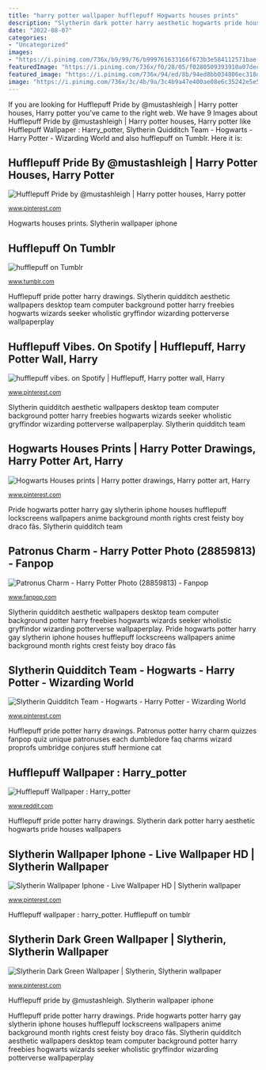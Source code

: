 ```yaml
---
title: "harry potter wallpaper hufflepuff Hogwarts houses prints"
description: "Slytherin dark potter harry aesthetic hogwarts pride houses wallpapers"
date: "2022-08-07"
categories:
- "Uncategorized"
images:
- "https://i.pinimg.com/736x/b9/99/76/b999761633166f673b3e584112571bae.jpg"
featuredImage: "https://i.pinimg.com/736x/f0/28/05/f0280509393910a07dec99c50182f1a9--wallpaper-backgrounds-iphone-wallpaper.jpg"
featured_image: "https://i.pinimg.com/736x/94/ed/8b/94ed8bb034806ec318dd5f234bbea356.jpg"
image: "https://i.pinimg.com/736x/3c/4b/9a/3c4b9a47e400ae08e6c35242e5e5a132.jpg"
---
```


If you are looking for Hufflepuff Pride by @mustashleigh | Harry potter houses, Harry potter you've came to the right web. We have 9 Images about Hufflepuff Pride by @mustashleigh | Harry potter houses, Harry potter like Hufflepuff Wallpaper : Harry_potter, Slytherin Quidditch Team - Hogwarts - Harry Potter - Wizarding World and also hufflepuff on Tumblr. Here it is:

## Hufflepuff Pride By @mustashleigh | Harry Potter Houses, Harry Potter

![Hufflepuff Pride by @mustashleigh | Harry potter houses, Harry potter](https://i.pinimg.com/736x/8d/98/50/8d98504fc1937771c45e7a17a48480c5.jpg "Slytherin dark potter harry aesthetic hogwarts pride houses wallpapers")

<small>www.pinterest.com</small>

Hogwarts houses prints. Slytherin wallpaper iphone

## Hufflepuff On Tumblr

![hufflepuff on Tumblr](https://68.media.tumblr.com/6b0f5724f5e0a786c252582ddc775b6a/tumblr_oradg224DD1w7d68io4_500.jpg "Hufflepuff on tumblr")

<small>www.tumblr.com</small>

Hufflepuff pride potter harry drawings. Slytherin quidditch aesthetic wallpapers desktop team computer background potter harry freebies hogwarts wizards seeker wholistic gryffindor wizarding potterverse wallpaperplay

## Hufflepuff Vibes. On Spotify | Hufflepuff, Harry Potter Wall, Harry

![hufflepuff vibes. on Spotify | Hufflepuff, Harry potter wall, Harry](https://i.pinimg.com/736x/3c/4b/9a/3c4b9a47e400ae08e6c35242e5e5a132.jpg "Slytherin wallpaper iphone")

<small>www.pinterest.com</small>

Slytherin quidditch aesthetic wallpapers desktop team computer background potter harry freebies hogwarts wizards seeker wholistic gryffindor wizarding potterverse wallpaperplay. Slytherin quidditch team

## Hogwarts Houses Prints | Harry Potter Drawings, Harry Potter Art, Harry

![Hogwarts Houses prints | Harry potter drawings, Harry potter art, Harry](https://i.pinimg.com/736x/b9/99/76/b999761633166f673b3e584112571bae.jpg "Patronus potter harry charm quizzes fanpop quiz unique patronuses each dumbledore faq charms wizard proprofs umbridge conjures stuff hermione cat")

<small>www.pinterest.com</small>

Pride hogwarts potter harry gay slytherin iphone houses hufflepuff lockscreens wallpapers anime background month rights crest feisty boy draco fãs. Slytherin quidditch team

## Patronus Charm - Harry Potter Photo (28859813) - Fanpop

![Patronus Charm - Harry Potter Photo (28859813) - Fanpop](http://images5.fanpop.com/image/photos/28800000/Patronus-Charm-harry-potter-28859813-500-713.jpg "Slytherin iphone potter harry malfoy draco princess hogwarts livewallpaperhd background aesthetic gryffindor goddess turns 2021 desktop wallpapers 4k james wattpad")

<small>www.fanpop.com</small>

Slytherin quidditch aesthetic wallpapers desktop team computer background potter harry freebies hogwarts wizards seeker wholistic gryffindor wizarding potterverse wallpaperplay. Pride hogwarts potter harry gay slytherin iphone houses hufflepuff lockscreens wallpapers anime background month rights crest feisty boy draco fãs

## Slytherin Quidditch Team - Hogwarts - Harry Potter - Wizarding World

![Slytherin Quidditch Team - Hogwarts - Harry Potter - Wizarding World](https://i.pinimg.com/736x/94/ed/8b/94ed8bb034806ec318dd5f234bbea356.jpg "Patronus charm")

<small>www.pinterest.com</small>

Hufflepuff pride potter harry drawings. Patronus potter harry charm quizzes fanpop quiz unique patronuses each dumbledore faq charms wizard proprofs umbridge conjures stuff hermione cat

## Hufflepuff Wallpaper : Harry_potter

![Hufflepuff Wallpaper : Harry_potter](https://preview.redd.it/onw0s17pqx121.png?auto=webp&amp;s=35b20a1605a9bd4d4812262a9a30b76a72aa96b0 "Slytherin dark potter harry aesthetic hogwarts pride houses wallpapers")

<small>www.reddit.com</small>

Hufflepuff pride potter harry drawings. Slytherin dark potter harry aesthetic hogwarts pride houses wallpapers

## Slytherin Wallpaper Iphone - Live Wallpaper HD | Slytherin Wallpaper

![Slytherin Wallpaper Iphone - Live Wallpaper HD | Slytherin wallpaper](https://i.pinimg.com/736x/f0/28/05/f0280509393910a07dec99c50182f1a9--wallpaper-backgrounds-iphone-wallpaper.jpg "Hufflepuff pride potter harry drawings")

<small>www.pinterest.com</small>

Hufflepuff wallpaper : harry_potter. Hufflepuff on tumblr

## Slytherin Dark Green Wallpaper | Slytherin, Slytherin Wallpaper

![Slytherin Dark Green Wallpaper | Slytherin, Slytherin wallpaper](https://i.pinimg.com/originals/d7/0d/36/d70d3609e1f6380035041f190593031a.jpg "Slytherin quidditch aesthetic wallpapers desktop team computer background potter harry freebies hogwarts wizards seeker wholistic gryffindor wizarding potterverse wallpaperplay")

<small>www.pinterest.com</small>

Hufflepuff pride by @mustashleigh. Slytherin wallpaper iphone

Hufflepuff pride potter harry drawings. Pride hogwarts potter harry gay slytherin iphone houses hufflepuff lockscreens wallpapers anime background month rights crest feisty boy draco fãs. Slytherin quidditch aesthetic wallpapers desktop team computer background potter harry freebies hogwarts wizards seeker wholistic gryffindor wizarding potterverse wallpaperplay

